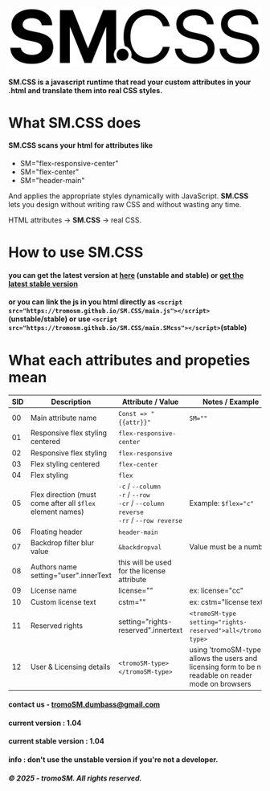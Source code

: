 ![just a logo.](https://github.com/tromoSM/SM.CSS/blob/main/logo.xss.png?raw=true)

#### **SM.CSS** is a javascript runtime that read your custom attributes in your .html and translate them into real CSS styles.

# What **SM.CSS** does 
#### SM.CSS scans your html for attributes like 
- SM="flex-responsive-center"
- SM="flex-center"
- SM="header-main"
  
And applies the appropriate styles dynamically with JavaScript.
**SM.CSS** lets you design without writing raw CSS and without wasting any time.

HTML attributes → **SM.CSS** → real CSS.

# How to use **SM.CSS**
#### you can get the latest version at [here](https://github.com/tromoSM/SM.CSS/blob/main/main.js) (unstable and stable) or [get the latest stable version](https://github.com/tromoSM/SM.CSS/blob/main/main.SMcss)

#### or you can link the js in you html directly as ```<script src="https://tromosm.github.io/SM.CSS/main.js"></script>```(unstable/stable) or use  ```<script src="https://tromosm.github.io/SM.CSS/main.SMcss"></script>```(stable)
# What each attributes and propeties mean

| SID  | Description                                 | Attribute / Value            | Notes / Example |
|-----|---------------------------------------------|-------------------------------|-----------------|
| 00  | Main attribute name                         | `Const => "{{attr}}"`         | `SM=""` |
| 01  | Responsive flex styling centered            | `flex-responsive-center`      |                 |
| 02  | Responsive flex styling                     | `flex-responsive`             |                 |
| 03  | Flex styling centered                       | `flex-center`                 |                 |
| 04  | Flex styling                                | `flex`                        |                 |
| 05  | Flex direction (must come after all `$flex` element names) | `-c` / `--column`<br>`-r` / `--row`<br>`-cr` / `--column reverse`<br>`-rr` / `--row reverse` | Example: `$flex="c"` |
| 06  | Floating header                             | `header-main`                 |                 |
| 07  | Backdrop filter blur value                  | `&backdropval`                | Value must be a number |
| 08  | Authors name                                   setting="user".innerText     | this will be used for the license attribute|
| 09  | License name                                |  license=""                   | ex: license="cc"
 | 10  | Custom license text                         |   cstm=""                     | ex: cstm="license text"|
| 11 | Reserved rights                        |  setting="rights-reserved".innertext  | `<tromoSM-type setting="rights-reserved">all</tromoSM-type>`|
| 12 | User & Licensing details               | `<tromoSM-type></tromoSM-type>`         | using 'tromoSM-type' allows the users and licensing form to be not readable on reader mode on browsers |

#### contact us - tromoSM.dumbass@gmail.com
#### current version : 1.04
#### current stable version : 1.04
#### info : don't use the unstable version if you're not a developer.

##### © 2025 - tromoSM. All rights reserved.
